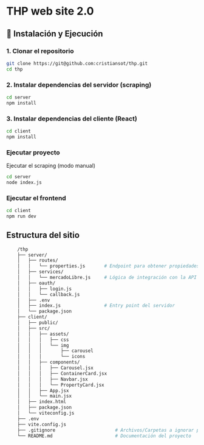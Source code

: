 # THP web site 2.0 

## 🚀 Instalación y Ejecución

### 1. Clonar el repositorio

```bash
git clone https://git@github.com:cristiansot/thp.git
cd thp
```

### 2. Instalar dependencias del servidor (scraping)

```bash
cd server
npm install
```

### 3. Instalar dependencias del cliente (React)

```bash
cd client
npm install
```

### Ejecutar proyecto

Ejecutar el scraping (modo manual)

```bash
cd server
node index.js
```

### Ejecutar el frontend

```bash
cd client
npm run dev
```

## Estructura del sitio

```bash
    /thp
    ├── server/
    │   ├── routes/
    │   │   └── properties.js       # Endpoint para obtener propiedades
    │   ├── services/
    │   │   └── mercadoLibre.js     # Lógica de integración con la API
    │   ├── oauth/
    │   │   ├── login.js 
    │   │   └── callback.js 
    │   ├── .env
    │   ├── index.js                # Entry point del servidor
    │   └── package.json
    ├── client/
    │   ├── public/
    │   ├── src/
    │   │   ├── assets/
    │   │   │   ├── css
    │   │   │   └── img
    │   │   │       ├── carousel
    │   │   │       └── icons
    │   │   ├── components/
    │   │   │   ├── Carousel.jsx
    │   │   │   ├── ContainerCard.jsx
    │   │   │   ├── Navbar.jsx
    │   │   │   └── PropertyCard.jsx
    │   │   ├── App.jsx
    │   │   └── main.jsx
    │   ├── index.html
    │   ├── package.json
    │   └── viteconfig.js
    ├── .env
    ├── vite.config.js
    ├── .gitignore                      # Archivos/Carpetas a ignorar por Git
    └── README.md                       # Documentación del proyecto
```